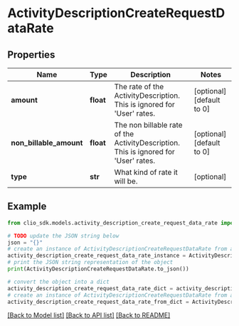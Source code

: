 # ActivityDescriptionCreateRequestDataRate


## Properties

Name | Type | Description | Notes
------------ | ------------- | ------------- | -------------
**amount** | **float** | The rate of the ActivityDescription. This is ignored for &#39;User&#39; rates. | [optional] [default to 0]
**non_billable_amount** | **float** | The non billable rate of the ActivityDescription. This is ignored for &#39;User&#39; rates. | [optional] [default to 0]
**type** | **str** | What kind of rate it will be. | [optional] 

## Example

```python
from clio_sdk.models.activity_description_create_request_data_rate import ActivityDescriptionCreateRequestDataRate

# TODO update the JSON string below
json = "{}"
# create an instance of ActivityDescriptionCreateRequestDataRate from a JSON string
activity_description_create_request_data_rate_instance = ActivityDescriptionCreateRequestDataRate.from_json(json)
# print the JSON string representation of the object
print(ActivityDescriptionCreateRequestDataRate.to_json())

# convert the object into a dict
activity_description_create_request_data_rate_dict = activity_description_create_request_data_rate_instance.to_dict()
# create an instance of ActivityDescriptionCreateRequestDataRate from a dict
activity_description_create_request_data_rate_from_dict = ActivityDescriptionCreateRequestDataRate.from_dict(activity_description_create_request_data_rate_dict)
```
[[Back to Model list]](../README.md#documentation-for-models) [[Back to API list]](../README.md#documentation-for-api-endpoints) [[Back to README]](../README.md)



